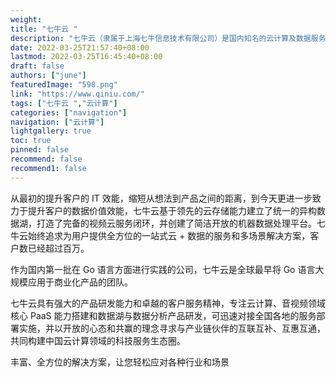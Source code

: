 ```yaml
---
weight: 
title: "七牛云 "
description: "七牛云（隶属于上海七牛信息技术有限公司）是国内知名的云计算及数据服务提供商， 七牛云持续在海量文件存储、CDN 内容分发、视频点播、互动直播及大规模异构数据的智能分析与处理等领域的核心技术进行深度投入，致力于以数据科技全面驱动数字化未来，赋能各行各业全面进入数据时代。"
date: 2022-03-25T21:57:40+08:00
lastmod: 2022-03-25T16:45:40+08:00
draft: false
authors: ["june"]
featuredImage: "598.png"
link: "https://www.qiniu.com/"
tags: ["七牛云 ","云计算"]
categories: ["navigation"]
navigation: ["云计算"]
lightgallery: true
toc: true
pinned: false
recommend: false
recommend1: false
---
```

从最初的提升客户的 IT 效能，缩短从想法到产品之间的距离，到今天更进一步致力于提升客户的数据价值效能，七牛云基于领先的云存储能力建立了统一的异构数据湖，打造了完备的视频云服务闭环，并创建了简洁开放的机器数据处理平台。七牛云始终追求为用户提供全方位的一站式云 + 数据的服务和多场景解决方案，客户数已经超过百万。

作为国内第一批在 Go 语言方面进行实践的公司，七牛云是全球最早将 Go 语言大规模应用于商业化产品的团队。

七牛云具有强大的产品研发能力和卓越的客户服务精神，专注云计算、音视频领域核心 PaaS 能力搭建和数据湖与数据分析产品研发，可迅速对接全国各地的服务部署实施，并以开放的心态和共赢的理念寻求与产业链伙伴的互联互补、互惠互通，共同构建中国云计算领域的科技服务生态圈。

丰富、全方位的解决方案，让您轻松应对各种行业和场景